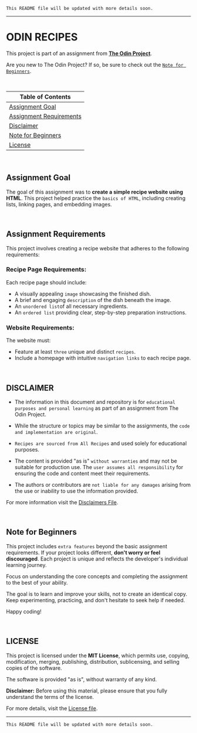 `This README file will be updated with more details soon.`

---
# ODIN RECIPES
This project is part of an assignment from [**The Odin Project**](https://www.theodinproject.com/).

Are you new to The Odin Project? If so, be sure to check out the [`Note for Beginners`](#note-for-beginners).

<br>

| **Table of Contents** |
|-----------------------|
| [Assignment Goal](#assignment-goal) |
| [Assignment Requirements](#assignment-requirements) |
| [Disclaimer](#disclaimer) |
| [Note for Beginners](#note-for-beginners)|
| [License](#license) |

<br>

## Assignment Goal

The goal of this assignment was to **create a simple recipe website using HTML**. This project helped practice the `basics of HTML`, including creating lists, linking pages, and embedding images.

<br>

## Assignment Requirements

This project involves creating a recipe website that adheres to the following requirements:

### Recipe Page Requirements:
Each recipe page should include:
- A visually appealing `image` showcasing the finished dish.
- A brief and engaging `description` of the dish beneath the image.
- An `unordered list`of all necessary ingredients.
- An `ordered list` providing clear, step-by-step preparation instructions.

### Website Requirements:
The website must:
- Feature at least `three` unique and distinct `recipes`.
- Include a homepage with intuitive `navigation links` to each recipe page.

<br>

## DISCLAIMER

- The information in this document and repository is for `educational purposes and personal learning` as part of an assignment from The Odin Project. 

- While the structure or topics may be similar to the assignments, the `code and implementation are original`. 

- `Recipes are sourced from All Recipes` and used solely for educational purposes. 

- The content is provided "as is" `without warranties` and may not be suitable for production use. The `user assumes all responsibility` for ensuring the code and content meet their requirements. 

- The authors or contributors are `not liable for any damages` arising from the use or inability to use the information provided.

For more information visit the [Disclaimers File](DISCLAIMER.md).

<br>

## Note for Beginners
This project includes `extra features` beyond the basic assignment requirements. 
If your project looks different, **don't worry or feel discouraged**. Each project is unique and reflects the developer's individual learning journey. 

Focus on understanding the core concepts and completing the assignment to the best of your ability.

The goal is to learn and improve your skills, not to create an identical copy. 
Keep experimenting, practicing, and don't hesitate to seek help if needed. 

Happy coding!

<br>

## LICENSE
This project is licensed under the **MIT License**, which permits use, copying, modification, merging, publishing, distribution, sublicensing, and selling copies of the software. 

The software is provided "as is", without warranty of any kind.

**Disclaimer:**  Before using this material, please ensure that you fully understand the terms of the license.

For more details, visit the [License file](LICENSE).

---
`This README file will be updated with more details soon.`